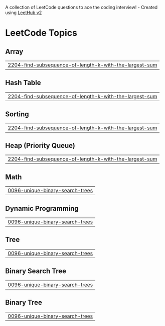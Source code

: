 A collection of LeetCode questions to ace the coding interview! - Created using [LeetHub v2](https://github.com/arunbhardwaj/LeetHub-2.0)
<!---LeetCode Topics Start-->
# LeetCode Topics
## Array
|  |
| ------- |
| [2204-find-subsequence-of-length-k-with-the-largest-sum](https://github.com/Dev-Bhardwaj123/LC-Questions/tree/master/2204-find-subsequence-of-length-k-with-the-largest-sum) |
## Hash Table
|  |
| ------- |
| [2204-find-subsequence-of-length-k-with-the-largest-sum](https://github.com/Dev-Bhardwaj123/LC-Questions/tree/master/2204-find-subsequence-of-length-k-with-the-largest-sum) |
## Sorting
|  |
| ------- |
| [2204-find-subsequence-of-length-k-with-the-largest-sum](https://github.com/Dev-Bhardwaj123/LC-Questions/tree/master/2204-find-subsequence-of-length-k-with-the-largest-sum) |
## Heap (Priority Queue)
|  |
| ------- |
| [2204-find-subsequence-of-length-k-with-the-largest-sum](https://github.com/Dev-Bhardwaj123/LC-Questions/tree/master/2204-find-subsequence-of-length-k-with-the-largest-sum) |
## Math
|  |
| ------- |
| [0096-unique-binary-search-trees](https://github.com/Dev-Bhardwaj123/LC-Questions/tree/master/0096-unique-binary-search-trees) |
## Dynamic Programming
|  |
| ------- |
| [0096-unique-binary-search-trees](https://github.com/Dev-Bhardwaj123/LC-Questions/tree/master/0096-unique-binary-search-trees) |
## Tree
|  |
| ------- |
| [0096-unique-binary-search-trees](https://github.com/Dev-Bhardwaj123/LC-Questions/tree/master/0096-unique-binary-search-trees) |
## Binary Search Tree
|  |
| ------- |
| [0096-unique-binary-search-trees](https://github.com/Dev-Bhardwaj123/LC-Questions/tree/master/0096-unique-binary-search-trees) |
## Binary Tree
|  |
| ------- |
| [0096-unique-binary-search-trees](https://github.com/Dev-Bhardwaj123/LC-Questions/tree/master/0096-unique-binary-search-trees) |
<!---LeetCode Topics End-->